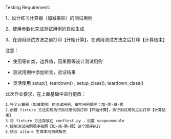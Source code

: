 Testing Requirement:

1、设计练习计算器（加减乘除）的测试用例 

2、使用参数化完成测试用例的自动生成 

3、在调用测试方法之前打印【开始计算】，在调用测试方法之后打印【计算结束】 


注意： 

- 使用等价类，边界值，因果图等设计测试用例 

- 测试用例中添加断言，验证结果 

- 灵活使用 setup(), teardown() , setup_class(), teardown_class()


此次作业要求，在上面基础中进行更改：

	1.补全计算器（加减乘除）的测试用例，编写用例顺序：加-除-减-乘
	2.创建 fixture 方法实现执行测试用例前打印【开始计算】，执行测试用例之后打印【计算结束】
	3.将 fixture 方法存放在 conftest.py ，设置 scope=module
	4.控制测试用例顺序按照【加-减-乘-除】这个顺序执行
	5.结合 allure 生成本地测试报告

